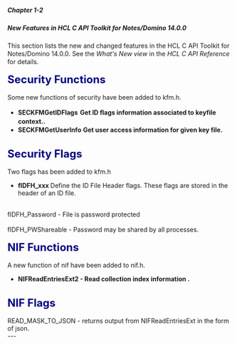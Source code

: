 ##### Chapter 1-2
##### New Features in HCL C API Toolkit for Notes/Domino 14.0.0

This section lists the new and changed features in the HCL C API Toolkit for Notes/Domino 14.0.0<font color="#242424" face="Segoe UI">.</font> See the <i>What's New view</i> in the <i>HCL C API Reference </i>for details.<br>
<b><font size="5" color="#000080"> </font></b><br>
<b><font size="5" color="#000080">Security Functions</font></b><br>
<br>
Some new  functions of security have been added to kfm.h.<br>

<ul type="disc">
<li><b>SECKFMGetIDFlags</b><font size="4"> </font>	<b>Get ID flags information associated to keyfile context.</b><font size="4" face="Times New Roman">.</font> 
<li><b>SECKFMGetUserInfo</b>   <b><font size="4" color="#242424" face="Segoe UI"> </font></b><font size="4">    </font><b>Get user access information for given key file.</b><br>
</ul>
<br>
<b><font size="5" color="#000080">Security Flags</font></b><br>
<br>
Two flags has been added to kfm.h<br>

<ul type="disc">
<li><b><font size="5" color="#000080"> </font></b><b>flDFH_xxx      </b>Define the ID File Header flags.  These flags are stored in the header of an ID file.<br>
</ul>
<br>
             fIDFH_Password	  -  File is password protected<br>
<br>
      	     fIDFH_PWShareable	  -  Password may be shared by all processes.<br>
<br>
<b><font size="5" color="#000080">NIF Functions</font></b><br>
<br>
A  new function of nif have been added to nif.h.<br>

<ul type="disc">
<li><b>NIFReadEntriesExt2</b><b> - Read collection index information .</b></ul>
<br>
<b><font size="5" color="#000080">NIF Flags</font></b><br>
<br>
READ_MASK_TO_JSON	  -  returns output from NIFReadEntriesExt in the form of json.
<br>
---
